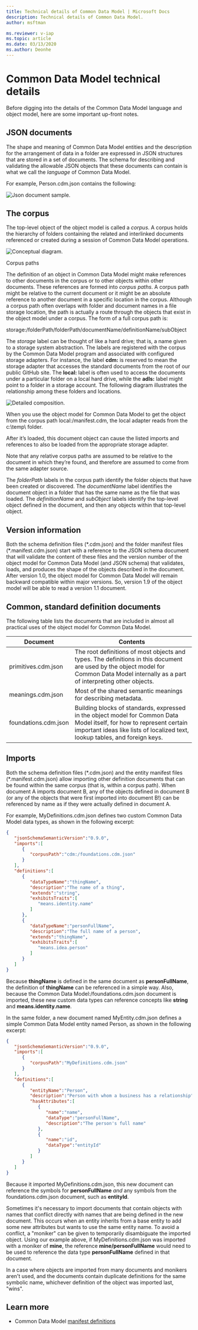 ```yaml
---
title: Technical details of Common Data Model | Microsoft Docs
description: Technical details of Common Data Model.
author: msftman

ms.reviewer: v-iap
ms.topic: article
ms.date: 03/13/2020
ms.author: Deonhe
---
```



# Common Data Model technical details

Before digging into the details of the Common Data Model language and object model, here are some important up-front notes.

## JSON documents


The shape and meaning of Common Data Model entities and the description for the arrangement of data in a folder are expressed in JSON structures that are stored in a set of documents. The schema for describing and validating the allowable JSON objects that these documents can contain is what we call the *language* of Common Data Model.

For example, Person.cdm.json contains the following:

![Json document sample.](../media/sdk/technical-details/json-doc-sample.png) 

## The corpus

The top-level object of the object model is called a *corpus*. A corpus holds the hierarchy of folders containing the related and interlinked documents referenced or created during a session of Common Data Model operations.


![Conceptual diagram.](../media/sdk/technical-details/conceptual-corpus-diagram.png) 

Corpus paths

The definition of an object in Common Data Model might make references to other documents in the corpus or to other objects within other documents. These references are formed into *corpus paths*. A corpus path might be relative to
the current document or it might be an absolute reference to another document in a specific location in the corpus. Although a corpus path often overlaps with folder and document names in a file storage location, the path is actually a
route through the objects that exist in the object model under a corpus. The form of a full corpus path is:

storage:/folderPath/folderPath/documentName/definitionName/subObject

The *storage* label can be thought of like a hard drive; that is, a name given to a storage system abstraction. The labels are registered with the corpus by the Common Data Model program and associated with configured storage adapters.
For instance, the label **cdm:** is reserved to mean the storage adapter that accesses the standard documents from the root of our public GitHub site. The **local:** label is often used to access the documents under a particular folder
on a local hard drive, while the **adls:** label might point to a folder in a storage account. The following diagram illustrates the relationship among these folders and locations.


![Detailed composition.](../media/sdk/technical-details/detailed-corpus-composition.png) 

When you use the object model for Common Data Model to get the object from the corpus path local:/manifest.cdm, the local adapter reads from the c:\\temp\\ folder.

After it’s loaded, this document object can cause the listed imports and references to also be loaded from the appropriate storage adapter.

Note that any relative corpus paths are assumed to be relative to the document in which they’re found, and therefore are assumed to come from the same adapter source.

The *folderPath* labels in the corpus path identify the folder objects that have been created or discovered. The *documentName* label identifies the document object in a folder that has the same name as the file that was loaded. The
*definitionName* and *subObject* labels identify the top-level object defined in the document, and then any objects within that top-level object.

## Version information


Both the schema definition files (\*.cdm.json) and the folder manifest files (\*.manifest.cdm.json) start with a reference to the JSON schema document that will validate the content of these files and the version number of the object
model for Common Data Model (and JSON schema) that validates, loads, and produces the shape of the objects described in the document. After version 1.0, the object model for Common Data Model will remain backward compatible within
major versions. So, version 1.9 of the object model will be able to read a version 1.1 document.

## Common, standard definition documents


The following table lists the documents that are included in almost all practical uses of the object model for Common Data Model.

| Document             | Contents                                                                                                                                                                                              |
|----------------------|-------------------------------------------------------------------------------------------------------------------------------------------------------------------------------------------------------|
| primitives.cdm.json  | The root definitions of most objects and types. The definitions in this document are used by the object model for Common Data Model internally as a part of interpreting other objects.               |
| meanings.cdm.json    | Most of the shared semantic meanings for describing metadata.                                                                                                                                         |
| foundations.cdm.json | Building blocks of standards, expressed in the object model for Common Data Model itself, for how to represent certain important ideas like lists of localized text, lookup tables, and foreign keys. |

## Imports


Both the schema definition files (\*.cdm.json) and the entity manifest files (\*.manifest.cdm.json) allow importing other definition documents that can be found within the same corpus (that is, within a corpus path). When document A
imports document B, any of the objects defined in document B (or any of the objects that were first imported into document B!) can be referenced by name as if they were actually defined in document A.

For example, MyDefinitions.cdm.json defines two custom Common Data Model data types, as shown in the following excerpt:

```json
{
   "jsonSchemaSemanticVersion":"0.9.0",
   "imports":[
      {
         "corpusPath":"cdm:/foundations.cdm.json"
      }
   ],
   "definitions":[
      {
         "dataTypeName":"thingName",
         "description":"The name of a thing",
         "extends":"string",
         "exhibitsTraits":[
            "means.identity.name"
         ]
      },
      {
         "dataTypeName":"personFullName",
         "description":"The full name of a person",
         "extends":"thingName",
         "exhibitsTraits":[
            "means.idea.person"
         ]
      }
   ]
}
```

Because **thingName** is defined in the same document as **personFullName**, the definition of **thingName** can be referenced in a simple way. Also, because the Common Data Model:/foundations.cdm.json document is imported, these new custom data types can reference concepts like **string** and **means.identity.name**.

In the same folder, a new document named MyEntity.cdm.json defines a simple Common Data Model entity named Person, as shown in the following excerpt:

```json
{
   "jsonSchemaSemanticVersion":"0.9.0",
   "imports":[
      {
         "corpusPath":"MyDefinitions.cdm.json"
      }
   ],
   "definitions":[
      {
         "entityName":"Person",
         "description":"Person with whom a business has a relationship",
         "hasAttributes":[
            {
               "name":"name",
               "dataType":"personFullName",
               "description":"The person's full name"
            },
            {
               "name":"id",
               "dataType":"entityId"
            }
         ]
      }
   ]
}
```

Because it imported MyDefinitions.cdm.json, this new document can reference the symbols for **personFullName** *and* any symbols from the foundations.cdm.json document, such as **entityId**.

Sometimes it's necessary to import documents that contain objects with names that conflict directly with names that are being defined in the new document. This occurs when an entity inherits from a base entity to add some new attributes but wants to use the same entity name. To avoid a conflict, a "moniker" can be given to temporarily disambiguate the imported object. Using our example above, if MyDefinitions.cdm.json was imported with a moniker of **mine**, the reference **mine/personFullName** would need to be used to reference the data type **personFullName** defined in that document.

In a case where objects are imported from many documents and monikers aren't used, and the documents contain duplicate definitions for the same symbolic name, whichever definition of the object was imported last, "wins".

## Learn more

- Common Data Model [manifest definitions](manifest.md)


